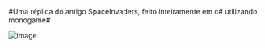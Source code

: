 #Uma réplica do antigo SpaceInvaders, feito inteiramente em c# utilizando monogame#

![image](https://github.com/user-attachments/assets/818fbd60-c918-4a72-a508-933bebaea35c)
